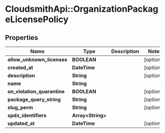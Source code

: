 # CloudsmithApi::OrganizationPackageLicensePolicy

## Properties
Name | Type | Description | Notes
------------ | ------------- | ------------- | -------------
**allow_unknown_licenses** | **BOOLEAN** |  | [optional] 
**created_at** | **DateTime** |  | [optional] 
**description** | **String** |  | [optional] 
**name** | **String** |  | 
**on_violation_quarantine** | **BOOLEAN** |  | [optional] 
**package_query_string** | **String** |  | [optional] 
**slug_perm** | **String** |  | [optional] 
**spdx_identifiers** | **Array&lt;String&gt;** |  | 
**updated_at** | **DateTime** |  | [optional] 


